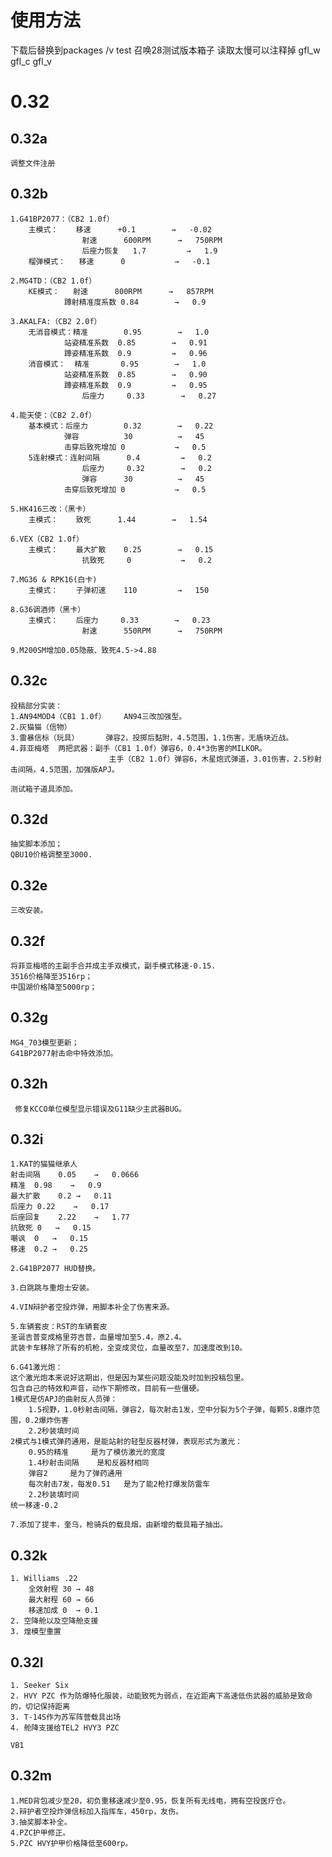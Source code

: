 # 使用方法
下载后替换到packages /v test 召唤28测试版本箱子 读取太慢可以注释掉 gfl_w gfl_c gfl_v

# 0.32

## 0.32a
	调整文件注册

## 0.32b
	1.G41BP2077：（CB2 1.0f）
		主模式：	移速		+0.1		→	-0.02
					射速		600RPM		→	750RPM
					后座力恢复	1.7			→	1.9
		榴弹模式：	移速		0			→ 	-0.1

	2.MG4TD：（CB2 1.0f）
		KE模式：	射速		800RPM		→	857RPM
				蹲射精准度系数	0.84		→	0.9

	3.AKALFA:（CB2 2.0f）
		无消音模式：精准		0.95		→	1.0
				站姿精准系数	0.85		→	0.91
				蹲姿精准系数	0.9			→	0.96
		消音模式：  精准		0.95		→	1.0
				站姿精准系数	0.85		→	0.90
				蹲姿精准系数	0.9			→	0.95
					后座力		0.33		→	0.27

	4.能天使：（CB2 2.0f）
		基本模式：后座力		0.32		→	0.22
				弹容			30			→	45
				击穿后致死增加	0			→	0.5
		5连射模式：连射间隔		0.4			→	0.2
					后座力		0.32		→	0.2
					弹容		30			→	45
				击穿后致死增加	0			→	0.5

	5.HK416三改：（黑卡）
		主模式：	致死		1.44		→	1.54

	6.VEX（CB2 1.0f）	
		主模式：	最大扩散	0.25		→	0.15
					抗致死		0			→	0.2

	7.MG36 & RPK16(白卡)
		主模式：	子弹初速	110			→ 	150

	8.G36调酒师（黑卡）
		主模式：	后座力		0.33		→	0.23
					射速		550RPM		→	750RPM

	9.M200SM增加0.05隐蔽、致死4.5->4.88

## 0.32c
	投稿部分实装：
	1.AN94MOD4（CB1 1.0f）	AN94三改加强型。
	2.灰猫猫（信物）	
	3.雷暴信标（玩具）		弹容2，投掷后黏附，4.5范围，1.1伤害，无盾块近战。
	4.菲亚梅塔	两把武器：副手（CB1 1.0f）弹容6，0.4*3伤害的MILKOR。
						  主手（CB2 1.0f）弹容6，木星炮式弹道，3.01伤害，2.5秒射击间隔，4.5范围，加强版APJ。

	测试箱子道具添加。

## 0.32d
	抽奖脚本添加；
	QBU10价格调整至3000.

## 0.32e
	三改安装。

## 0.32f
	将菲亚梅塔的主副手合并成主手双模式，副手模式移速-0.15.
	3516价格降至3516rp；
	中国湖价格降至5000rp；

## 0.32g
	MG4_703模型更新；
	G41BP2077射击命中特效添加。

## 0.32h
	 修复KCCO单位模型显示错误及G11缺少主武器BUG。

## 0.32i
	1.KAT的猫猫继承人
	射击间隔	0.05	→	0.0666
	精准	0.98	→	0.9
	最大扩散	0.2	→	0.11
	后座力	0.22	→	0.17
	后座回复	2.22	→	1.77
	抗致死	0	→	0.15
	嘲讽	0	→	0.15
	移速	0.2	→	0.25

	2.G41BP2077 HUD替换。

	3.白跳跳与重炮士安装。
	
	4.VIN辩护者空投炸弹，用脚本补全了伤害来源。

	5.车辆套皮：RST的车辆套皮
	圣诞吉普变成格里芬吉普，血量增加至5.4，原2.4。
	武装卡车移除了所有的机枪，全变成灵位，血量改至7，加速度改到10。

	6.G41激光炮：
	这个激光炮本来说好这期出，但是因为某些问题没能及时加到投稿包里。
	包含自己的特效和声音，动作下期修改，目前有一些僵硬。
	1模式是仿APJ的曲射反人员弹：
		1.5视野，1.0秒射击间隔，弹容2，每次射击1发，空中分裂为5个子弹，每颗5.8爆炸范围，0.2爆炸伤害
		2.2秒装填时间
	2模式与1模式弹药通用，是能站射的轻型反器材弹，表现形式为激光：
		0.95的精准    	是为了模仿激光的宽度
		1.4秒射击间隔	是和反器材相同
		弹容2		是为了弹药通用
		每次射击7发，每发0.51	是为了能2枪打爆发防雷车
		2.2秒装填时间
	统一移速-0.2

	7.添加了提丰，奎乌，枪骑兵的载具烟，由新增的载具箱子抽出。


## 0.32k
	1. Williams .22 
		全效射程 30 → 48
		最大射程 60 → 66
		移速加成 0  → 0.1
	2. 空降舱以及空降舱支援
	3. 煌模型重置

## 0.32l
	1. Seeker Six
	2. HVY PZC 作为防爆特化服装，动能致死为弱点，在近距离下高速低伤武器的威胁是致命的，切记保持距离
	3. T-14S作为苏军阵营载具出场
	4. 舱降支援给TEL2 HVY3 PZC
	
	VB1

## 0.32m
	1.MED背包减少至20，初负重移速减少至0.95，恢复所有无线电，拥有空投医疗仓。
	2.辩护者空投炸弹信标加入指挥车，450rp，友伤。
	3.抽奖脚本补全。
	4.PZC护甲修正。
	5.PZC HVY护甲价格降低至600rp。
		


